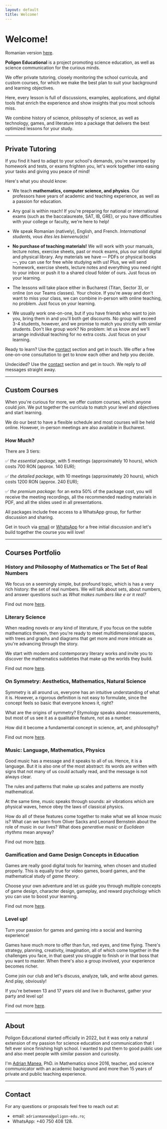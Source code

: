 ```yaml
---
layout: default
title: Welcome!
---
```


# Welcome!

Romanian version [here](index.html).

**Poligon Educational** is a project promoting science education, as well as
science communication for the curious minds.

We offer private tutoring, closely monitoring the school curricula, and custom
courses, for which we make the best plan to suit your background and learning objectives.

Here, every lesson is full of discussions, examples, applications, and digital tools
that enrich the experience and show insights that you most schools miss. 

We combine history of science, philosophy of science, as well as technology, games, 
and literature into a package that delivers the best optimized lessons for your study.

---

## Private Tutoring
If you find it hard to adapt to your school's demands, you're swamped by homework
and tests, or exams frighten you, let's work together into easing your tasks and
giving you peace of mind!

Here's what you should know:

* We teach **mathematics, computer science, and physics**. Our professors have
years of academic and teaching experience, as well as a passion for education.

* Any goal is within reach! If you're preparing for national or international exams
(such as the baccalaureate, SAT, IB, GRE), or you have difficulties with your college or faculty, we're here to help!

* We speak Romanian (natively), English, and French. *International students, vous êtes les bienvenu(e)s!*

* **No purchase of teaching materials!** We will work with your manuals, lecture notes,
exercise sheets, past or mock exams, plus our solid digital and physical library.
Any materials we have ― PDFs or physical books ―, you can use for free while studying with us!
Plus, we will send homework, exercise sheets, lecture notes and everything you need right to your
inbox or push it to a shared cloud folder of ours. Just focus on your learning.

* The lessons will take place either in Bucharest (Titan, Sector 3), or online (on our Teams classes). Your choice. 
If you're away and don't want to miss your class, we can combine in-person with online teaching, no problem. Just focus on your learning.

* We usually work one-on-one, but if you have friends who want to join you, bring them in and you'll both get discounts.
No group will exceed 3-4 students, however, and we promise to match you strictly with similar students.
Don't like group work? No problem: let us know and we'll arrange individual teaching for no extra costs. Just focus on your learning.

Ready to learn? Use the [contact](#contact) section and get in touch.
We offer a free one-on-one consultation to get to know each other and help you decide.

Undecided? Use the [contact](#contact) section and get in touch.
We reply to *all* messages straight away.

---

## Custom Courses
When you're curious for more, we offer custom courses, which anyone could join.
We put together the curricula to match your level and objectives and start learning.

We do our best to have a flexible schedule and most courses will be held online.
However, in-person meetings are also available in Bucharest.

### How Much?
There are 3 tiers:

✅ *the essential package*, with 5 meetings (approximately 10 hours), which costs 700 RON (approx. 140 EUR);

✅ *the detailed package*, with 10 meetings (approximately 20 hours), which costs 1200 RON (approx. 240 EUR);

✅ *the premium package*: for an extra 50% of the package cost, you will receive the meeting recordings, all the recommended reading materials in PDF, and all the slides used in all presentations.

All packages include free access to a WhatsApp group, for further discussion and sharing.

Get in touch via [email](mailto:adrianmanea@poligon-edu.ro) or [WhatsApp](https://wa.me/40750408128) for a free initial discussion and let's build together the course you will love!

---

## Courses Portfolio
### History and Philosophy of Mathematics or The Set of Real Numbers
We focus on a seemingly simple, but profound topic, which is has a very rich
history: the set of real numbers. We will talk about sets, about numbers, and 
answer questions such as *What makes numbers like e or π real?*

Find out more [here](hist_phil_math.html).

### Literary Science
When reading novels or any kind of literature, if you focus on the subtle mathematics therein,
then you're ready to meet multidimensional spaces, with trees and graphs and diagrams that
get more and more intricate as you're advancing through the story.

We start with modern and contemporary literary works and invite you to discover the mathematics
subtleties that make up the worlds they build.

Find out more [here](lit_sci.html).

### On Symmetry: Aesthetics, Mathematics, Natural Science
Symmetry is all around us, everyone has an intuitive understanding of what it is.
However, a rigorous definition is not easy to formulate, since the concept feels
so basic that everyone knows it, right?

What are the origins of symmetry? Etymology speaks about measurements,
but most of us see it as a qualitative feature, not as a number.

How did it become a fundamental concept in science, art, and philosophy?

Find out more [here](symmetry.html).

### Music: Language, Mathematics, Physics
Good music has a message and it speaks to all of us. Hence, it is a language.
But it is also one of the most abstract: its words are written with signs
that not many of us could actually read, and the message is not always clear.

The rules and patterns that make up scales and patterns are mostly mathematical.

At the same time, music speaks through sounds: air vibrations which are physical waves,
hence obey the laws of classical physics.

How do all of these features come together to make what we all know music is?
What can we learn from Oliver Sacks and Leonard Bernstein about the role of music
in our lives? What does *generative music* or *Euclidean rhythms* mean anyway?

Find out more [here](music.html).

### Gamification and Game Design Concepts in Education
Games are really good digital tools for learning, when chosen and studied properly.
This is equally true for video games, board games, and the mathematical study of *game theory*.

Choose your own adventure and let us guide you through multiple concepts of game design,
character design, gameplay, and reward psychology which you can use to boost your learning.

Find out more [here](game_design.html).

### Level up!
Turn your passion for games and gaming into a social and learning experience!

Games have much more to offer than fun, red eyes, and time flying.
There's strategy, planning, creativity, imagination, all of which come together
in the challenges you face, in that quest you struggle to finish or in that boss
that you want to master. When there's also a group involved, your experience becomes richer.

Come join our club and let's discuss, analyze, talk, and write about games. And play,
obviously!

If you're between 13 and 17 years old and live in Bucharest, gather your party and level up!

Find out more [here](level_up_eng.md).

---

## About
Poligon Educational started officially in 2022, but it was only a natural extension of my passion
for science education and communication that I felt ever since finishing high school. I wanted to
put them to good public use and also meet people with similar passion and curiosity.

I'm [Adrian Manea](https://adrianmanea.xyz/english.html), PhD. in Mathematics since 2016, teacher, 
and science communicator with an academic background and more than 15 years of 
private and public teaching experience.

---

## Contact
For any questions or proposals feel free to reach out at:
* email: `adrianmanea@poligon-edu.ro`;
* WhatsApp: +40 750 408 128.

